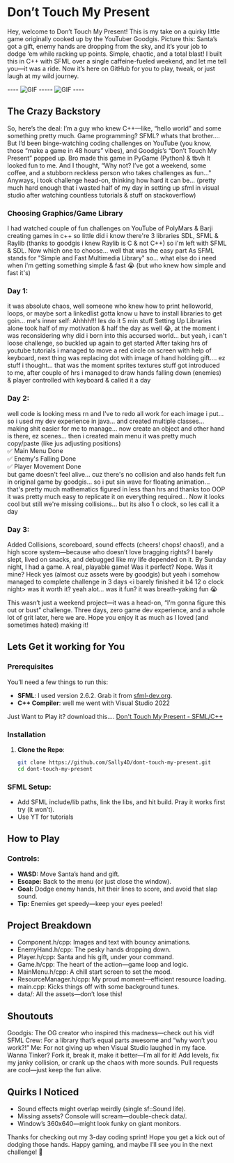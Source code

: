 # Don’t Touch My Present

Hey, welcome to Don’t Touch My Present! This is my take on a quirky little game originally cooked up by the YouTuber Goodgis. Picture this: Santa’s got a gift, enemy hands are dropping from the sky, and it’s your job to dodge ‘em while racking up points. Simple, chaotic, and a total blast! I built this in C++ with SFML over a single caffeine-fueled weekend, and let me tell you—it was a ride. Now it’s here on GitHub for you to play, tweak, or just laugh at my wild journey.

---- ![GIF](hands%20game%20menu.gif)     -----        ![GIF](hands%20game%20play.gif) ----
## The Crazy Backstory
So, here’s the deal: I’m a guy who knew C++—like, “hello world” and some something pretty much. Game programming? SFML? whats that brother.... But I’d been binge-watching coding challenges on YouTube (you know, those “make a game in 48 hours” vibes), and Goodgis’s “Don’t Touch My Present” popped up. Bro made this game in PyGame (Python) & tbvh It looked fun to me. And I thought, “Why not? I’ve got a weekend, some coffee, and a stubborn reckless person who takes challenges as fun..." Anyways, i took challenge head-on, thinking how hard it can be... (pretty much hard enough that i wasted half of my day in setting up sfml in visual studio after watching countless tutorials & stuff on stackoverflow)

### Choosing Graphics/Game Library
I had watched couple of fun challenges on YouTube of PolyMars & Barji creating games in c++ so little did i know there're 3 libraries SDL, SFML & Raylib (thanks to goodgis i knew Raylib is C & not C++) so i'm left with SFML & SDL. Now which one to choose... well that was the easy part
As SFML stands for "Simple and Fast Multimedia Library" so... what else do i need when i'm getting something simple & fast 😭 (but who knew how simple and fast it's)

### Day 1: 
it was absolute chaos, well someone who knew how to print helloworld, loops, or maybe sort a linkedlist gotta know u have to install libraries to get goin... 
me's inner self: Ahhhh!!! les do it 5 min stuff
Setting Up Libraries alone took half of my motivation & half the day as well 😭, at the moment i was reconsidering why did i born into this accursed world... but yeah, i can't loose challenge, so buckled up again to get started
After taking hrs of youtube tutorials i managed to move a red circle on screen with help of keyboard, next thing was replacing dot with image of hand holding gift.... ez stuff i thought... that was the moment sprites textures stuff got introduced to me, after couple of hrs i managed to draw hands falling down (enemies) & player controlled with keyboard & called it a day

### Day 2: 
well code is looking mess rn and I've to redo all work for each image i put... so i used my dev experience in java... and created multiple classes... making shit easier for me to manage... now create an object and other hand is there, ez scenes... then i created main menu it was pretty much copy/paste (like jus adjusting positions) <br>
✅ Main Menu Done <br>
✅ Enemy's Falling Done <br>
✅ Player Movement Done <br>
 but game doesn't feel alive... cuz there's no collision and also hands felt fun in original game by goodgis... so i put sin wave for floating animation... that's pretty much mathematics figured in less than hrs and thanks too OOP it was pretty much easy to replicate it on everything required...
Now it looks cool but still we're missing collisions... but its also 1 o clock, so les call it a day

### Day 3:

Added Collisions, scoreboard, sound effects (cheers! chops! chaos!), and a high score system—because who doesn’t love bragging rights? I barely slept, lived on snacks, and debugged like my life depended on it. By Sunday night, I had a game. A real, playable game! Was it perfect? Nope. Was it mine? Heck yes (almost cuz assets were by goodgis) but yeah i somehow managed to complete challenge in 3 days <i barely finished it b4 12 o clock night>
was it worth it? yeah alot...
was it fun? it was breath-yaking fun 😭

This wasn’t just a weekend project—it was a head-on, “I’m gonna figure this out or bust” challenge. Three days, zero game dev experience, and a whole lot of grit later, here we are. Hope you enjoy it as much as I loved (and sometimes hated) making it!


## Lets Get it working for You

### Prerequisites

You’ll need a few things to run this:
- **SFML**: I used version 2.6.2. Grab it from [sfml-dev.org](https://www.sfml-dev.org/).
- **C++ Compiler**: well me went with Visual Studio 2022

Just Want to Play it? download this.... [Don't Touch My Present - SFML/C++](https://drive.google.com/file/d/18l7sG139CC4g9HB6QAbVFnbP7Ynu_k2J/view?usp=sharing)

### Installation

1. **Clone the Repo**:
   ```bash
   git clone https://github.com/Sally4D/dont-touch-my-present.git
   cd dont-touch-my-present
### SFML Setup:
-  Add SFML include/lib paths, link the libs, and hit build. Pray it works first try (it won’t).
-  Use YT for tutorials

## How to Play
### Controls:
-  **WASD:** Move Santa’s hand and gift.
-  **Escape:** Back to the menu (or just close the window).
-  **Goal:** Dodge enemy hands, hit their lines to score, and avoid that slap sound.
-  **Tip:** Enemies get speedy—keep your eyes peeled!

## Project Breakdown
-  Component.h/cpp: Images and text with bouncy animations.
-  EnemyHand.h/cpp: The pesky hands dropping down.
-  Player.h/cpp: Santa and his gift, under your command.
-  Game.h/cpp: The heart of the action—game loop and logic.
-  MainMenu.h/cpp: A chill start screen to set the mood.
-  ResourceManager.h/cpp: My proud moment—efficient resource loading.
-  main.cpp: Kicks things off with some background tunes.
-  data/: All the assets—don’t lose this!

## Shoutouts
Goodgis: The OG creator who inspired this madness—check out his vid!
SFML Crew: For a library that’s equal parts awesome and “why won’t you work?!”
Me: For not giving up when Visual Studio laughed in my face.
Wanna Tinker?
Fork it, break it, make it better—I’m all for it! Add levels, fix my janky collision, or crank up the chaos with more sounds. Pull requests are cool—just keep the fun alive.

## Quirks I Noticed
-  Sound effects might overlap weirdly (single sf::Sound life).
-  Missing assets? Console will scream—double-check data/.
-  Window’s 360x640—might look funky on giant monitors.

Thanks for checking out my 3-day coding sprint! Hope you get a kick out of dodging those hands. Happy gaming, and maybe I’ll see you in the next challenge! 🎁
